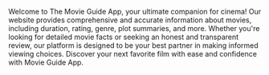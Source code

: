 Welcome to The Movie Guide App, your ultimate companion for cinema! Our website provides comprehensive and accurate information about movies, including duration, rating, genre, plot summaries, and more. Whether you're looking for detailed movie facts or seeking an honest and transparent review, our platform is designed to be your best partner in making informed viewing choices. Discover your next favorite film with ease and confidence with Movie Guide App.
